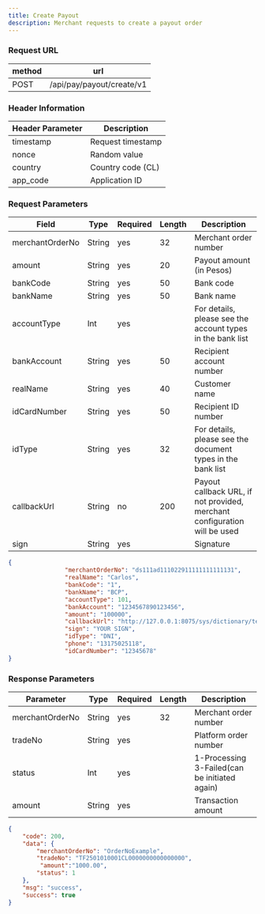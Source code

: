 ```yaml
---
title: Create Payout
description: Merchant requests to create a payout order
---
```


### Request URL

| method | url                       |
| ------ | ------------------------- |
| POST   | /api/pay/payout/create/v1 |

### Header Information

| Header Parameter | Description       |
|-----------------|-------------------|
| timestamp       | Request timestamp |
| nonce          | Random value      |
| country        | Country code (CL) |
| app_code       | Application ID    |

### Request Parameters

| Field           | Type   | Required | Length | Description                                                               |
| --------------- | ------ |----------|--------|---------------------------------------------------------------------------|
| merchantOrderNo | String | yes      | 32     | Merchant order number                                                     |
| amount          | String | yes      | 20     | Payout amount (in Pesos)                                                  |
| bankCode        | String | yes      | 50     | Bank code                                                                 |
| bankName        | String | yes      | 50     | Bank name                                                                 |
| accountType     | Int    | yes      |        | For details, please see the account types in the bank list                |
| bankAccount     | String | yes      | 50     | Recipient account number                                                  |
| realName        | String | yes      | 40     | Customer name                                                             |
| idCardNumber    | String | yes      | 50     | Recipient ID number                                                       |
| idType          | String | yes      | 32     | For details, please see the document types in the bank list               |
| callbackUrl     | String | no       | 200    | Payout callback URL, if not provided, merchant configuration will be used |
| sign            | String | yes      |        | Signature                                                                 |

```json title="Request Example"
{
                "merchantOrderNo": "ds111ad111022911111111111131",
                "realName": "Carlos",
                "bankCode": "1",
                "bankName": "BCP",
                "accountType": 101,
                "bankAccount": "1234567890123456",
                "amount": "100000",
                "callbackUrl": "http://127.0.0.1:8075/sys/dictionary/test",
                "sign": "YOUR SIGN",
                "idType": "DNI",
                "phone": "13175025118",
                "idCardNumber": "12345678"
}
```

### Response Parameters

| Parameter       | Type   | Required | Length | Description                                    |
| --------------- | ------ | -------- | ------ | ---------------------------------------------- |
| merchantOrderNo | String | yes      | 32     | Merchant order number                          |
| tradeNo        | String | yes      |        | Platform order number                          |
| status         | Int    | yes      |        | 1-Processing 3-Failed(can be initiated again)  |
| amount         | String | yes      |        | Transaction amount                             |

```json title="Response Example"
{
    "code": 200,
    "data": {
        "merchantOrderNo": "OrderNoExample",
        "tradeNo": "TF2501010001CL0000000000000000",
         "amount":"1000.00",
        "status": 1
    },
    "msg": "success",
    "success": true
}
```
